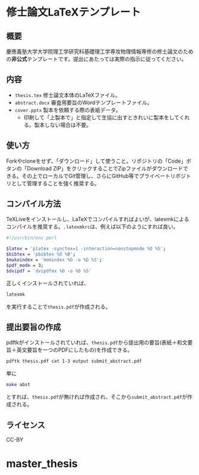 # 修士論文LaTeXテンプレート

## 概要

慶應義塾大学大学院理工学研究科基礎理工学専攻物理情報専修の修士論文のための**非公式**テンプレートです。提出にあたっては実際の指示に従ってください。

## 内容

* `thesis.tex` 修士論文本体のLaTeXファイル。
* `abstract.docx` 審査用要旨のWordテンプレートファイル。
* `cover.pptx` 製本を依頼する際の表紙データ。
    * 印刷して「上製本で」と指定して生協に出すときれいに製本をしてくれる。製本しない場合は不要。

## 使い方

Forkやcloneをせず、「ダウンロード」して使うこと。リポジトリの「Code」ボタンの「Download ZIP」をクリックすることでZipファイルがダウンロードできる。その上でローカルでGit管理し、さらにGitHub等でプライベートリポジトリとして管理することを強く推奨する。

## コンパイル方法

TeXLiveをインストールし、LaTeXでコンパイルすればよいが、latexmkによるコンパイルを推奨する。`.latexmkrc`は、例えば以下のようにすれば良い。

```sh
#!/usr/bin/env perl

$latex = 'platex -synctex=1 -interaction=nonstopmode %O %S';
$bibtex = 'pbibtex %O %B';
$makeindex = 'memindex %O -o %D %S';
$pdf_mode = 3;
$dvipdf = 'dvipdfmx %O -o %D %S'
```

正しくインストールされていれば、

```sh
latexmk
```

を実行することで`thesis.pdf`が作成される。

## 提出要旨の作成

pdftkがインストールされていれば、`thesis.pdf`から提出用の要旨(表紙＋和文要旨＋英文要旨を一つのPDFにしたもの)を作成できる。

```sh
pdftk thesis.pdf cat 1-3 output submit_abstract.pdf
```

単に

```sh
make abst
```

とすれば、`thesis.pdf`が無ければ作成され、そこから`submit_abstract.pdf`が作成される。

## ライセンス

CC-BY
# master_thesis
